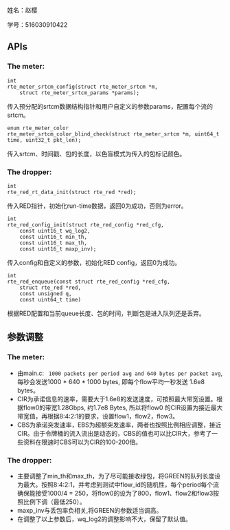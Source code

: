 姓名：赵樱

学号：516030910422

## APIs
### The meter:
```
int 
rte_meter_srtcm_config(struct rte_meter_srtcm *m,
	struct rte_meter_srtcm_params *params);
```  
传入预分配的srtcm数据结构指针和用户自定义的参数params，配置每个流的srtcm。
 
```
enum rte_meter_color
rte_meter_srtcm_color_blind_check(struct rte_meter_srtcm *m, uint64_t time, uint32_t pkt_len);
```
传入srtcm、时间戳、包的长度，以色盲模式为传入的包标记颜色。

### The dropper:
```
int
rte_red_rt_data_init(struct rte_red *red);
```
传入RED指针，初始化run-time数据，返回0为成功，否则为error。

```
int
rte_red_config_init(struct rte_red_config *red_cfg,
	const uint16_t wq_log2,
	const uint16_t min_th,
	const uint16_t max_th,
	const uint16_t maxp_inv);
```
传入config和自定义的参数，初始化RED config，返回0为成功。

```
int
rte_red_enqueue(const struct rte_red_config *red_cfg,
	struct rte_red *red,
	const unsigned q,
	const uint64_t time)
```
根据RED配置和当前queue长度、包的时间，判断包是进入队列还是丢弃。

## 参数调整
### The meter:
- 由main.c: ``` 1000 packets per period avg and 640 bytes per packet avg```, 每秒会发送1000 * 640 * 1000 bytes, 即每个flow平均一秒发送 1.6e8 bytes。
- CIR为承诺信息的速率，需要大于1.6e8的发送速度，可按照最大带宽设置。根据flow0的带宽1.28Gbps, 约1.7e8 Bytes, 所以将flow0 的CIR设置为接近最大带宽值，再根据8:4:2:1的要求，设置flow1，flow2，flow3。
- CBS为承诺突发速率，EBS为超额突发速率，两者也按照比例相应调整，接近CIR。由于令牌桶的流入流出是动态的，CBS的值也可以比CIR大，参考了一些资料在限速时CBS可以为CIR的100-200倍。

### The dropper:
- 主要调整了min_th和max_th，为了尽可能接收绿包，将GREEN的队列长度设为最大。按照8:4:2:1，并考虑到测试中flow_id的随机性，每个period每个流确保能接受1000/4 = 250，将flow0的设为了800，flow1、flow2和flow3按照比例下调（最低250）。
- maxp_inv与丢包率负相关,将GREEN的参数适当调高。
- 在调整了以上参数后，wq_log2的调整影响不大，保留了默认值。